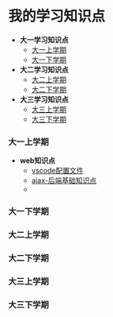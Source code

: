 # 我的学习知识点

  - **大一学习知识点**
    - [大一上学期](#大一上学期)
    - [大一下学期](#大一下学期)
  - **大二学习知识点**
    - [大二上学期](#大二上学期)
    - [大二下学期](#大二下学期)
  - **大三学习知识点**
    - [大三上学期](#大三上学期)
    - [大三下学期](#大三下学期)
    
### 大一上学期
  - **web知识点**
    - [vscode配置文件](/大一上学期/web/.vscode/README.md)
    - [ajax-后端基础知识点](/大一上学期/web/ajax/README.md)
    - 
    
### 大一下学期
   
### 大二上学期
   
### 大二下学期
   
### 大三上学期
   
### 大三下学期